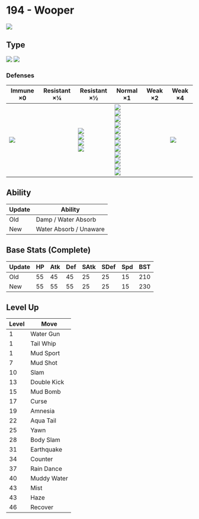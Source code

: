 # 194 - Wooper
![][194]

## Type

![][water]  ![][ground]

### Defenses

Immune ×0         | Resistant ×¼ | Resistant ×½                                               | Normal ×1                                                                                                                                                                               | Weak ×2 | Weak ×4        | 
---               | ---          | ---                                                        | ---                                                                                                                                                                                     | ---     | ---            | 
![][electric]<br> |              | ![][poison]<br> ![][rock]<br> ![][steel]<br> ![][fire]<br> | ![][normal]<br> ![][fighting]<br> ![][flying]<br> ![][ground]<br> ![][bug]<br> ![][ghost]<br> ![][water]<br> ![][psychic]<br> ![][ice]<br> ![][dragon]<br> ![][dark]<br> ![][fairy]<br> |         | ![][grass]<br> | 

## Ability

Update | Ability                | 
---    | ---                    | 
Old    | Damp / Water Absorb    | 
New    | Water Absorb / Unaware | 

## Base Stats (Complete)

Update | HP  | Atk | Def | SAtk | SDef | Spd | BST | 
---    | --- | --- | --- | ---  | ---  | --- | --- | 
Old    | 55  | 45  | 45  | 25   | 25   | 15  | 210 | 
New    | 55  | 55  | 55  | 25   | 25   | 15  | 230 | 

## Level Up

Level | Move        | 
---   | ---         | 
1     | Water Gun   | 
1     | Tail Whip   | 
1     | Mud Sport   | 
7     | Mud Shot    | 
10    | Slam        | 
13    | Double Kick | 
15    | Mud Bomb    | 
17    | Curse       | 
19    | Amnesia     | 
22    | Aqua Tail   | 
25    | Yawn        | 
28    | Body Slam   | 
31    | Earthquake  | 
34    | Counter     | 
37    | Rain Dance  | 
40    | Muddy Water | 
43    | Mist        | 
43    | Haze        | 
46    | Recover     | 

[194]: ../img/pokemon/194.png
[normal]: ../img/types/normal.png
[fire]: ../img/types/fire.png
[fighting]: ../img/types/fighting.png
[water]: ../img/types/water.png
[flying]: ../img/types/flying.png
[grass]: ../img/types/grass.png
[poison]: ../img/types/poison.png
[electric]: ../img/types/electric.png
[ground]: ../img/types/ground.png
[psychic]: ../img/types/psychic.png
[rock]: ../img/types/rock.png
[ice]: ../img/types/ice.png
[bug]: ../img/types/bug.png
[dragon]: ../img/types/dragon.png
[ghost]: ../img/types/ghost.png
[dark]: ../img/types/dark.png
[steel]: ../img/types/steel.png
[fairy]: ../img/types/fairy.png

